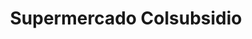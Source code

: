 ---
title: "Supermercado Colsubsidio"
url: /bogota-d-c/supermercado-colsubsidio/
shop: Supermarkt
---